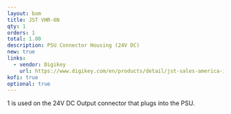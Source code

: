 ```yaml
---
layout: bom
title: JST VHR-6N
qty: 1
orders: 1
total: 1.00
description: PSU Connector Housing (24V DC)
new: true
links:
  - vendor: Digikey
    url: https://www.digikey.com/en/products/detail/jst-sales-america-inc/VHR-6N/608628
kofi: true
optional: true
---
```

1 is used on the 24V DC Output connector that plugs into the PSU.
